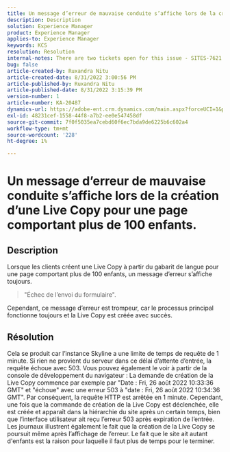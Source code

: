 ```yaml
---
title: Un message d’erreur de mauvaise conduite s’affiche lors de la création d’une Live Copy pour une page comportant plus de 100 enfants.
description: Description
solution: Experience Manager
product: Experience Manager
applies-to: Experience Manager
keywords: KCS
resolution: Resolution
internal-notes: There are two tickets open for this issue - SITES-7621 and SITES-7668
bug: false
article-created-by: Ruxandra Nitu
article-created-date: 8/31/2022 3:00:56 PM
article-published-by: Ruxandra Nitu
article-published-date: 8/31/2022 3:15:39 PM
version-number: 1
article-number: KA-20487
dynamics-url: https://adobe-ent.crm.dynamics.com/main.aspx?forceUCI=1&pagetype=entityrecord&etn=knowledgearticle&id=56d1d4b4-3d29-ed11-9db1-0022480861dd
exl-id: 48231cef-1558-44f8-a7b2-ee0e547458df
source-git-commit: 7f0f5035ea7cebd60f6ec7bda9de6225b6c602a4
workflow-type: tm+mt
source-wordcount: '228'
ht-degree: 1%

---
```


# Un message d’erreur de mauvaise conduite s’affiche lors de la création d’une Live Copy pour une page comportant plus de 100 enfants.

## Description


Lorsque les clients créent une Live Copy à partir du gabarit de langue pour une page comportant plus de 100 enfants, un message d’erreur s’affiche toujours.


> &quot;Échec de l’envoi du formulaire&quot;.


Cependant, ce message d’erreur est trompeur, car le processus principal fonctionne toujours et la Live Copy est créée avec succès.


## Résolution


Cela se produit car l’instance Skyline a une limite de temps de requête de 1 minute.
Si rien ne provient du serveur dans ce délai d’attente d’entrée, la requête échoue avec 503.
Vous pouvez également le voir à partir de la console de développement du navigateur : La demande de création de la Live Copy commence par exemple par &quot;Date : Fri, 26 août 2022 10:33:36 GMT&quot; et &quot;échoue&quot; avec une erreur 503 à &quot;date : Fri, 26 août 2022 10:34:36 GMT&quot;. Par conséquent, la requête HTTP est arrêtée en 1 minute.
Cependant, une fois que la commande de création de la Live Copy est déclenchée, elle est créée et apparaît dans la hiérarchie du site après un certain temps, bien que l’interface utilisateur ait reçu l’erreur 503 après expiration de l’entrée. Les journaux illustrent également le fait que la création de la Live Copy se poursuit même après l’affichage de l’erreur. Le fait que le site ait autant d&#39;enfants est la raison pour laquelle il faut plus de temps pour le terminer.
